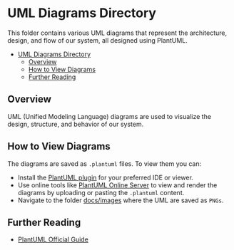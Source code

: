 # UML Diagrams Directory

This folder contains various UML diagrams that represent the architecture, design, and flow of our system, all designed using PlantUML.

- [UML Diagrams Directory](#uml-diagrams-directory)
  - [Overview](#overview)
  - [How to View Diagrams](#how-to-view-diagrams)
  - [Further Reading](#further-reading)

## Overview

UML (Unified Modeling Language) diagrams are used to visualize the design, structure, and behavior of our system.

## How to View Diagrams

The diagrams are saved as `.plantuml` files. To view them you can:

- Install the [PlantUML plugin](https://www.plantuml.com/) for your preferred IDE or viewer.
- Use online tools like [PlantUML Online Server](https://www.plantuml.com/plantuml/uml) to view and render the diagrams by uploading or pasting the `.plantuml` content.
- Navigate to the folder [docs/images](docs/images) where the UML are saved as `PNGs`.

## Further Reading

- [PlantUML Official Guide](https://plantuml.com/guide)
